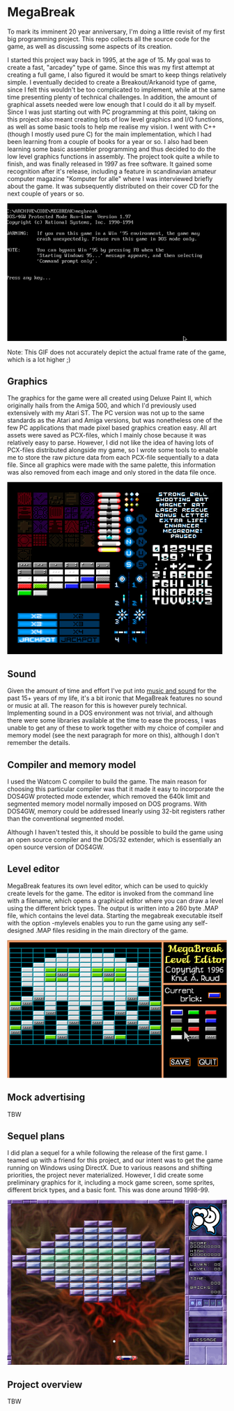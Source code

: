 # MegaBreak

To mark its imminent 20 year anniversary, I'm doing a little revisit of my first big programming project. This repo collects all the source code for the game, as well as discussing some aspects of its creation.

I started this project way back in 1995, at the age of 15. My goal was to create a fast, "arcadey" type of game. Since this was my first attempt at creating a full game, I also figured it would be smart to keep things relatively simple. I eventually decided to create a Breakout/Arkanoid type of game, since I felt this wouldn't be too complicated to implement, while at the same time presenting plenty of technical challenges. In addition, the amount of graphical assets needed were low enough that I could do it all by myself. Since I was just starting out with PC programming at this point, taking on this project also meant creating lots of low level graphics and I/O functions, as well as some basic tools to help me realise my vision. I went with C++ (though I mostly used pure C) for the main implementation, which I had been learning from a couple of books for a year or so. I also had been learning some basic assembler programming and thus decided to do the low level graphics functions in assembly. The project took quite a while to finish, and was finally released in 1997 as free software. It gained some recognition after it's release, including a feature in scandinavian amateur computer magazine "Komputer for alle" where I was interviewed briefly about the game. It was subsequently distributed on their cover CD for the next couple of years or so.

![MegaBreak gameplay](https://github.com/carrierdown/megabreak/raw/master/megabreak-first-two-levels.gif "Megabreak gameplay: first two levels")

Note: This GIF does not accurately depict the actual frame rate of the game, which is a lot higher ;)

## Graphics

The graphics for the game were all created using Deluxe Paint II, which originally hails from the Amiga 500, and which I'd previously used extensively with my Atari ST. The PC version was not up to the same standards as the Atari and Amiga versions, but was nonetheless one of the few PC applications that made pixel based graphics creation easy. All art assets were saved as PCX-files, which I mainly chose because it was relatively easy to parse. However, I did not like the idea of having lots of PCX-files distributed alongside my game, so I wrote some tools to enable me to store the raw picture data from each PCX-file sequentially to a data file. Since all graphics were made with the same palette, this information was also removed from each image and only stored in the data file once.

![MegaBreak sprite sheets](https://github.com/carrierdown/megabreak/raw/master/megabreak-asset-sheet-x2.png "Megabreak sprite sheets")

## Sound

Given the amount of time and effort I've put into [music and sound](http://upland.no) for the past 15+ years of my life, it's a bit ironic that MegaBreak features no sound or music at all. The reason for this is however purely technical. Implementing sound in a DOS environment was not trivial, and although there were some libraries available at the time to ease the process, I was unable to get any of these to work together with my choice of compiler and memory model (see the next paragraph for more on this), although I don't remember the details.

## Compiler and memory model

I used the Watcom C compiler to build the game. The main reason for choosing this particular compiler was that it made it easy to incorporate the DOS4GW protected mode extender, which removed the 640k limit and segmented memory model normally imposed on DOS programs. With DOS4GW, memory could be addressed linearly using 32-bit registers rather than the conventional segmented model.

Although I haven't tested this, it should be possible to build the game using an open source compiler and the DOS/32 extender, which is essentially an open source version of DOS4GW.

## Level editor

MegaBreak features its own level editor, which can be used to quickly create levels for the game. The editor is invoked from the command line with a filename, which opens a graphical editor where you can draw a level using the different brick types. The output is written into a 260 byte .MAP file, which contains the level data. Starting the megabreak executable itself with the option -mylevels enables you to run the game using any self-designed .MAP files residing in the main directory of the game.

![Level editor](https://github.com/carrierdown/megabreak/raw/master/level-editor.png "Level editor")

## Mock advertising

TBW

## Sequel plans

I did plan a sequel for a while following the release of the first game. I teamed up with a friend for this project, and our intent was to get the game running on Windows using DirectX. Due to various reasons and shifting priorities, the project never materialized. However, I did create some preliminary graphics for it, including a mock game screen, some sprites, different brick types, and a basic font. This was done around 1998-99.

![MegaBreak 2 mock screenshot](https://github.com/carrierdown/megabreak/raw/master/megabreak-2-mock-screenshot.png "Megabreak 2 mock screenshot")

## Project overview

TBW
